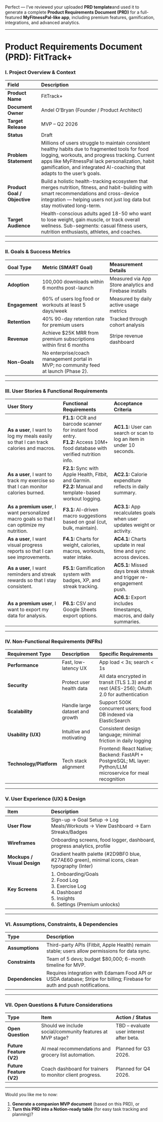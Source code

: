 Perfect — I’ve reviewed your uploaded **PRD template**and used it to generate a complete **Product Requirements Document (PRD)** for a full-featured **MyFitnessPal-like app**, including premium features, gamification, integrations, and advanced analytics.

---

# **Product Requirements Document (PRD): FitTrack+**

### **I. Project Overview & Context**

| Field                        | Description                                                                                                                                                                                                                                                                      |
| :--------------------------- | :------------------------------------------------------------------------------------------------------------------------------------------------------------------------------------------------------------------------------------------------------------------------------- |
| **Product Name**             | FitTrack+                                                                                                                                                                                                                                                                        |
| **Document Owner**           | Andel O’Bryan (Founder / Product Architect)                                                                                                                                                                                                                                      |
| **Target Release**           | MVP – Q2 2026                                                                                                                                                                                                                                                                    |
| **Status**                   | Draft                                                                                                                                                                                                                                                                            |
| **Problem Statement**        | Millions of users struggle to maintain consistent healthy habits due to fragmented tools for food logging, workouts, and progress tracking. Current apps like MyFitnessPal lack personalization, habit gamification, and integrated AI-coaching that adapts to the user’s goals. |
| **Product Goal / Objective** | Build a holistic health-tracking ecosystem that merges nutrition, fitness, and habit-building with smart recommendations and cross-device integration — helping users not just log data but stay motivated long-term.                                                            |
| **Target Audience**          | Health-conscious adults aged 18-50 who want to lose weight, gain muscle, or track overall wellness. Sub-segments: casual fitness users, nutrition enthusiasts, athletes, and coaches.                                                                                            |

---

### **II. Goals & Success Metrics**

| Goal Type      | Metric (SMART Goal)                                                                  | Measurement Details                                    |
| :------------- | :----------------------------------------------------------------------------------- | :----------------------------------------------------- |
| **Adoption**   | 100,000 downloads within 6 months post-launch                                        | Measured via App Store analytics and Firebase installs |
| **Engagement** | 60% of users log food or workouts at least 5 days/week                               | Measured by daily active usage metrics                 |
| **Retention**  | 40% 90-day retention rate for premium users                                          | Tracked through cohort analysis                        |
| **Revenue**    | Achieve $25K MRR from premium subscriptions within first 6 months                    | Stripe revenue dashboard                               |
| **Non-Goals**  | No enterprise/coach management portal in MVP; no community feed at launch (Phase 2). |                                                        |

---

### **III. User Stories & Functional Requirements**

| User Story                                                                                  | Functional Requirements                                                                                                          | Acceptance Criteria                                                     |
| :------------------------------------------------------------------------------------------ | :------------------------------------------------------------------------------------------------------------------------------- | :---------------------------------------------------------------------- |
| **As a user**, I want to log my meals easily so that I can track calories and macros.       | **F1.1:** OCR and barcode scanner for instant food entry. <br> **F1.2:** Access 10M+ food database with verified nutrition info. | **AC1.1:** User can search or scan to log an item in under 10 seconds.  |
| **As a user**, I want to track my exercise so that I can monitor calories burned.           | **F2.1:** Sync with Apple Health, Fitbit, and Garmin. <br> **F2.2:** Manual and template-based workout logging.                  | **AC2.1:** Calorie expenditure reflects in daily summary.               |
| **As a premium user**, I want personalized macro goals so that I can optimize my nutrition. | **F3.1:** AI-driven macro suggestions based on goal (cut, bulk, maintain).                                                       | **AC3.1:** App recalculates goals when user updates weight or activity. |
| **As a user**, I want visual progress reports so that I can see improvements.               | **F4.1:** Charts for weight, calories, macros, workouts, water intake.                                                           | **AC4.1:** Charts update in real time and sync across devices.          |
| **As a user**, I want reminders and streak rewards so that I stay consistent.               | **F5.1:** Gamification system with badges, XP, and streak tracking.                                                              | **AC5.1:** Missed days break streak and trigger re-engagement push.     |
| **As a premium user**, I want to export my data for analysis.                               | **F6.1:** CSV and Google Sheets export options.                                                                                  | **AC6.1:** Export includes timestamps, macros, and daily summaries.     |

---

### **IV. Non-Functional Requirements (NFRs)**

| Requirement Type        | Description                     | Specific Requirements                                                                                         |
| :---------------------- | :------------------------------ | :------------------------------------------------------------------------------------------------------------ |
| **Performance**         | Fast, low-latency UX            | App load < 3s; search < 1s                                                                                    |
| **Security**            | Protect user health data        | All data encrypted in transit (TLS 1.3) and at rest (AES-256); OAuth 2.0 for authentication                   |
| **Scalability**         | Handle large dataset and growth | Support 500K concurrent users; food DB indexed via ElasticSearch                                              |
| **Usability (UX)**      | Intuitive and motivating        | Consistent design language; minimal friction in daily logging                                                 |
| **Technology/Platform** | Tech stack alignment            | Frontend: React Native; Backend: FastAPI + PostgreSQL; ML layer: Python/LLM microservice for meal recognition |

---

### **V. User Experience (UX) & Design**

| Item                        | Description                                                                                                                     |
| :-------------------------- | :------------------------------------------------------------------------------------------------------------------------------ |
| **User Flow**               | Sign-up → Goal Setup → Log Meals/Workouts → View Dashboard → Earn Streaks/Badges                                                |
| **Wireframes**              | Onboarding screens, food logger, dashboard, progress analytics, profile                                                         |
| **Mockups / Visual Design** | Gradient health palette (#2D9BF0 blue, #27AE60 green), minimal icons, clean typography (Inter)                                  |
| **Key Screens**             | 1. Onboarding/Goals <br> 2. Food Log <br> 3. Exercise Log <br> 4. Dashboard <br> 5. Insights <br> 6. Settings (Premium unlocks) |

---

### **VI. Assumptions, Constraints, & Dependencies**

| Type             | Description                                                                                                               |
| :--------------- | :------------------------------------------------------------------------------------------------------------------------ |
| **Assumptions**  | Third-party APIs (Fitbit, Apple Health) remain stable; users allow permissions for data sync.                             |
| **Constraints**  | Team of 5 devs; budget $80,000; 6-month timeline for MVP.                                                                 |
| **Dependencies** | Requires integration with Edamam Food API or USDA database; Stripe for billing; Firebase for auth and push notifications. |

---

### **VII. Open Questions & Future Considerations**

| Type                    | Item                                                      | Action / Status                          |
| :---------------------- | :-------------------------------------------------------- | :--------------------------------------- |
| **Open Question**       | Should we include social/community features at MVP stage? | TBD – evaluate user interest after beta. |
| **Future Feature (V2)** | AI meal recommendations and grocery list automation.      | Planned for Q3 2026.                     |
| **Future Feature (V2)** | Coach dashboard for trainers to monitor client progress.  | Planned for Q4 2026.                     |

---

Would you like me to now:

1. **Generate a companion MVP document** (based on this PRD), or
2. **Turn this PRD into a Notion-ready table** (for easy task tracking and planning)?

